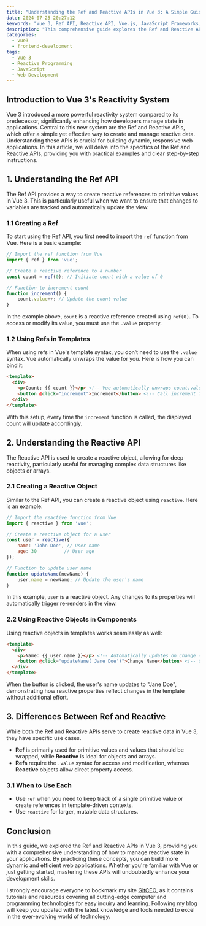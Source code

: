 ```yaml
---
title: "Understanding the Ref and Reactive APIs in Vue 3: A Simple Guide"
date: 2024-07-25 20:27:12
keywords: "Vue 3, Ref API, Reactive API, Vue.js, JavaScript Frameworks, Frontend Development, Web Development"
description: "This comprehensive guide explores the Ref and Reactive APIs in Vue 3, providing insights into their functionality, use cases, and best practices. Learn how to manage state effectively in your Vue applications, with detailed examples and a step-by-step tutorial to enhance your understanding of reactive programming in JavaScript. By mastering these APIs, you will significantly improve your skills in modern frontend development, making your applications more dynamic and responsive. Ideal for both beginner and intermediate developers, this guide covers essential concepts and practical implementations to help you become proficient in using Vue 3's powerful reactivity system."
categories:
  - vue3
  - frontend-development
tags:
  - Vue 3
  - Reactive Programming
  - JavaScript
  - Web Development
---
```


## Introduction to Vue 3's Reactivity System

Vue 3 introduced a more powerful reactivity system compared to its predecessor, significantly enhancing how developers manage state in applications. Central to this new system are the Ref and Reactive APIs, which offer a simple yet effective way to create and manage reactive data. Understanding these APIs is crucial for building dynamic, responsive web applications. In this article, we will delve into the specifics of the Ref and Reactive APIs, providing you with practical examples and clear step-by-step instructions.

<!-- more -->

## 1. Understanding the Ref API

The Ref API provides a way to create reactive references to primitive values in Vue 3. This is particularly useful when we want to ensure that changes to variables are tracked and automatically update the view.

### 1.1 Creating a Ref

To start using the Ref API, you first need to import the `ref` function from Vue. Here is a basic example:

```javascript
// Import the ref function from Vue
import { ref } from 'vue';

// Create a reactive reference to a number
const count = ref(0); // Initiate count with a value of 0

// Function to increment count
function increment() {
    count.value++; // Update the count value
}
```

In the example above, `count` is a reactive reference created using `ref(0)`. To access or modify its value, you must use the `.value` property.

### 1.2 Using Refs in Templates

When using refs in Vue's template syntax, you don’t need to use the `.value` syntax. Vue automatically unwraps the value for you. Here is how you can bind it:

```html
<template>
  <div>
    <p>Count: {{ count }}</p> <!-- Vue automatically unwraps count.value -->
    <button @click="increment">Increment</button> <!-- Call increment function -->
  </div>
</template>
```

With this setup, every time the `increment` function is called, the displayed count will update accordingly.

## 2. Understanding the Reactive API

The Reactive API is used to create a reactive object, allowing for deep reactivity, particularly useful for managing complex data structures like objects or arrays.

### 2.1 Creating a Reactive Object

Similar to the Ref API, you can create a reactive object using `reactive`. Here is an example:

```javascript
// Import the reactive function from Vue
import { reactive } from 'vue';

// Create a reactive object for a user
const user = reactive({
    name: 'John Doe', // User name
    age: 30          // User age
});

// Function to update user name
function updateName(newName) {
    user.name = newName; // Update the user's name
}
```

In this example, `user` is a reactive object. Any changes to its properties will automatically trigger re-renders in the view.

### 2.2 Using Reactive Objects in Components

Using reactive objects in templates works seamlessly as well:

```html
<template>
  <div>
    <p>Name: {{ user.name }}</p> <!-- Automatically updates on change -->
    <button @click="updateName('Jane Doe')">Change Name</button> <!-- Calls updateName function -->
  </div>
</template>
```

When the button is clicked, the user's name updates to "Jane Doe", demonstrating how reactive properties reflect changes in the template without additional effort.

## 3. Differences Between Ref and Reactive

While both the Ref and Reactive APIs serve to create reactive data in Vue 3, they have specific use cases. 

- **Ref** is primarily used for primitive values and values that should be wrapped, while **Reactive** is ideal for objects and arrays.
- **Refs** require the `.value` syntax for access and modification, whereas **Reactive** objects allow direct property access.

### 3.1 When to Use Each

- Use `ref` when you need to keep track of a single primitive value or create references in template-driven contexts.
- Use `reactive` for larger, mutable data structures.

## Conclusion

In this guide, we explored the Ref and Reactive APIs in Vue 3, providing you with a comprehensive understanding of how to manage reactive state in your applications. By practicing these concepts, you can build more dynamic and efficient web applications. Whether you're familiar with Vue or just getting started, mastering these APIs will undoubtedly enhance your development skills.

I strongly encourage everyone to bookmark my site [GitCEO](https://gitceo.com), as it contains tutorials and resources covering all cutting-edge computer and programming technologies for easy inquiry and learning. Following my blog will keep you updated with the latest knowledge and tools needed to excel in the ever-evolving world of technology.